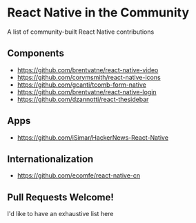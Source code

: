 # React Native in the Community
A list of community-built React Native contributions

## Components

- https://github.com/brentvatne/react-native-video
- https://github.com/corymsmith/react-native-icons
- https://github.com/gcanti/tcomb-form-native
- https://github.com/brentvatne/react-native-login
- https://github.com/dzannotti/react-thesidebar

## Apps

- https://github.com/iSimar/HackerNews-React-Native

## Internationalization

- https://github.com/ecomfe/react-native-cn

## Pull Requests Welcome!

I'd like to have an exhaustive list here
